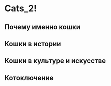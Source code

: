 # Cats_2!
## Почему именно кошки
## Кошки в истории
## Кошки в культуре и искусстве
## Котоключение
